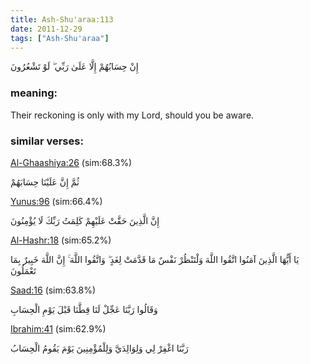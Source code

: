 ```yaml
---
title: Ash-Shu'araa:113
date: 2011-12-29
tags: ["Ash-Shu'araa"]
---
```

إِنْ حِسَابُهُمْ إِلَّا عَلَىٰ رَبِّي ۖ لَوْ تَشْعُرُونَ
### meaning: 
Their reckoning is only with my Lord, should you be aware.
### similar verses: 

[Al-Ghaashiya:26](/88/26) (sim:68.3%)

ثُمَّ إِنَّ عَلَيْنَا حِسَابَهُمْ

[Yunus:96](/10/96) (sim:66.4%)

إِنَّ الَّذِينَ حَقَّتْ عَلَيْهِمْ كَلِمَتُ رَبِّكَ لَا يُؤْمِنُونَ

[Al-Hashr:18](/59/18) (sim:65.2%)

يَا أَيُّهَا الَّذِينَ آمَنُوا اتَّقُوا اللَّهَ وَلْتَنْظُرْ نَفْسٌ مَا قَدَّمَتْ لِغَدٍ ۖ وَاتَّقُوا اللَّهَ ۚ إِنَّ اللَّهَ خَبِيرٌ بِمَا تَعْمَلُونَ

[Saad:16](/38/16) (sim:63.8%)

وَقَالُوا رَبَّنَا عَجِّلْ لَنَا قِطَّنَا قَبْلَ يَوْمِ الْحِسَابِ

[Ibrahim:41](/14/41) (sim:62.9%)

رَبَّنَا اغْفِرْ لِي وَلِوَالِدَيَّ وَلِلْمُؤْمِنِينَ يَوْمَ يَقُومُ الْحِسَابُ

